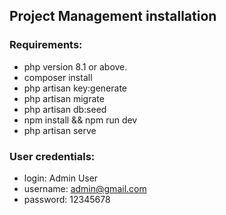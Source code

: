 ## Project Management installation

### Requirements:
- php version 8.1 or above.
- composer install
- php artisan key:generate
- php artisan migrate
- php artisan db:seed
- npm install && npm run dev
- php artisan serve

### User credentials:
- login: Admin User
- username: admin@gmail.com
- password: 12345678


